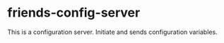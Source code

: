 # friends-config-server
This is a configuration server. Initiate and sends configuration variables. 
